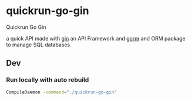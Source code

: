 # quickrun-go-gin
Quickrun Go Gin

a quick API made with [gin](https://gin-gonic.com/) an API Framework and [gorm](https://gorm.io/index.html) and ORM package to manage SQL databases.

## Dev

### Run locally with auto rebuild

```bash
CompileDaemon -command="./quickrun-go-gin"
```
